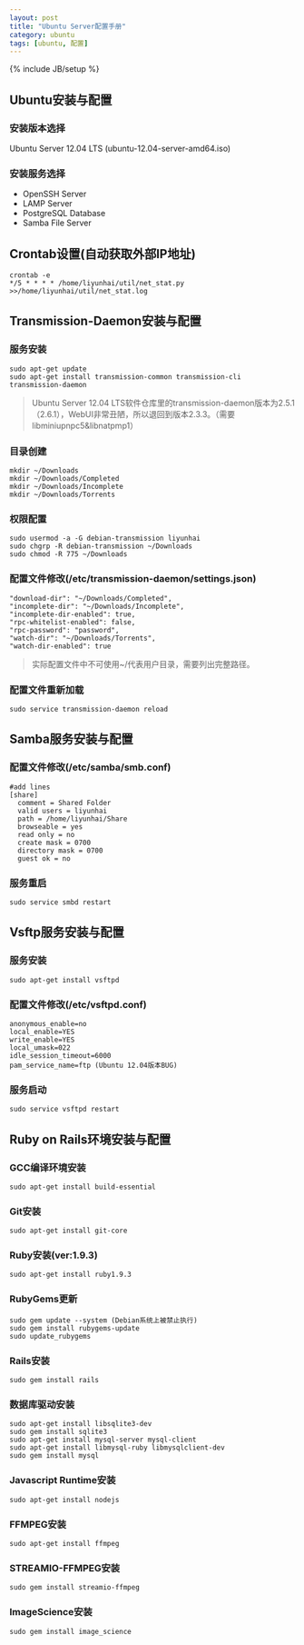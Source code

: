 ```yaml
---
layout: post
title: "Ubuntu Server配置手册"
category: ubuntu
tags: [ubuntu, 配置]
---
```

{% include JB/setup %}

## Ubuntu安装与配置

### 安装版本选择
Ubuntu Server 12.04 LTS (ubuntu-12.04-server-amd64.iso)

### 安装服务选择
* OpenSSH Server
* LAMP Server
* PostgreSQL Database
* Samba File Server

## Crontab设置(自动获取外部IP地址)
	crontab -e
	*/5 * * * * /home/liyunhai/util/net_stat.py >>/home/liyunhai/util/net_stat.log 

## Transmission-Daemon安装与配置

### 服务安装
	sudo apt-get update
	sudo apt-get install transmission-common transmission-cli transmission-daemon
> Ubuntu Server 12.04 LTS软件仓库里的transmission-daemon版本为2.5.1（2.6.1），WebUI非常丑陋，所以退回到版本2.3.3。（需要libminiupnpc5&libnatpmp1）

### 目录创建
	mkdir ~/Downloads
	mkdir ~/Downloads/Completed
	mkdir ~/Downloads/Incomplete
	mkdir ~/Downloads/Torrents

### 权限配置
	sudo usermod -a -G debian-transmission liyunhai
	sudo chgrp -R debian-transmission ~/Downloads
	sudo chmod -R 775 ~/Downloads

### 配置文件修改(/etc/transmission-daemon/settings.json)
	"download-dir": "~/Downloads/Completed",
	"incomplete-dir": "~/Downloads/Incomplete",
	"incomplete-dir-enabled": true, 
	"rpc-whitelist-enabled": false,
	"rpc-password": "password",
	"watch-dir": "~/Downloads/Torrents",
	"watch-dir-enabled": true
> 实际配置文件中不可使用~/代表用户目录，需要列出完整路径。

### 配置文件重新加载
	sudo service transmission-daemon reload

## Samba服务安装与配置

### 配置文件修改(/etc/samba/smb.conf)
	#add lines
	[share]
	  comment = Shared Folder
	  valid users = liyunhai
	  path = /home/liyunhai/Share
	  browseable = yes
	  read only = no
	  create mask = 0700
	  directory mask = 0700
	  guest ok = no

### 服务重启
	sudo service smbd restart

## Vsftp服务安装与配置

### 服务安装
	sudo apt-get install vsftpd

### 配置文件修改(/etc/vsftpd.conf)
	anonymous_enable=no
	local_enable=YES
	write_enable=YES
	local_umask=022
	idle_session_timeout=6000
	pam_service_name=ftp (Ubuntu 12.04版本BUG)

### 服务启动
	sudo service vsftpd restart

## Ruby on Rails环境安装与配置

### GCC编译环境安装
	sudo apt-get install build-essential

### Git安装
	sudo apt-get install git-core

### Ruby安装(ver:1.9.3)
	sudo apt-get install ruby1.9.3

### RubyGems更新
	sudo gem update --system (Debian系统上被禁止执行)
	sudo gem install rubygems-update
	sudo update_rubygems

### Rails安装
	sudo gem install rails

### 数据库驱动安装
	sudo apt-get install libsqlite3-dev
	sudo gem install sqlite3
	sudo apt-get install mysql-server mysql-client
	sudo apt-get install libmysql-ruby libmysqlclient-dev
	sudo gem install mysql

### Javascript Runtime安装
	sudo apt-get install nodejs

### FFMPEG安装
	sudo apt-get install ffmpeg

### STREAMIO-FFMPEG安装
	sudo gem install streamio-ffmpeg

### ImageScience安装
	sudo gem install image_science


